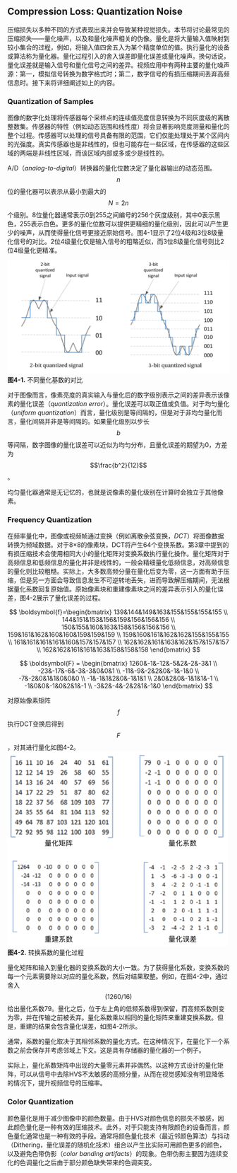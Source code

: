 ## Compression Loss: Quantization Noise
压缩损失以多种不同的方式表现出来并会导致某种视觉损失。本节将讨论最常见的压缩损失——量化噪声，以及和量化噪声相关的伪像。量化是将大量输入值映射到较小集合的过程，例如，将输入值四舍五入为某个精度单位的值。执行量化的设备或算法称为量化器。量化过程引入的舍入误差即量化误差或量化噪声。换句话说，量化误差就是输入信号和量化信号之间的差异。视频应用中有两种主要的量化噪声源：第一，模拟信号转换为数字格式时；第二，数字信号的有损压缩期间丢弃高频信息时。接下来将详细阐述如上的内容。

### Quantization of Samples
图像的数字化处理将传感器每个采样点的连续值亮度信息转换为不同灰度级的离散整数集。传感器的特性（例如动态范围和线性度）将会显著影响亮度测量和量化的整个过程。传感器可以处理的信号具备有限的范围，它们仅能处理处于某个区间内的光强度。真实传感器也是非线性的，但也可能存在一些区域，在传感器的这些区域的两端是非线性区域，而该区域内部或多或少是线性的。

A/D（*analog-to-digital*）转换器的量化位数决定了量化器输出的动态范围。$$n$$位的量化器可以表示从最小到最大的$$N = 2n$$个级别。8位量化器通常表示0到255之间编号的256个灰度级别，其中0表示黑色，255表示白色。更多的量化位数可以提供更精细的量化级别，因此可以产生更少的噪声，从而使得量化信号更接近原始信号。图4-1显示了2位4级和3位8级量化信号的对比。2位4级量化仅是输入信号的粗略近似，而3位8级量化信号则比2位4级量化更精准。

![](../images/4_1.png)
**图4-1.** 不同量化基数的对比

对于图像而言，像素亮度的真实输入与量化后的数字级别表示之间的差异表示该像素的量化误差（*quantization error*）。量化误差可以取正值或负值。对于均匀量化（*uniform quantization*）而言，量化级别是等间隔的，但是对于非均匀量化而言，量化间隔并非是等间隔的。如果量化级别以步长$$b$$等间隔，数字图像的量化误差可以近似为均匀分布，且量化误差的期望为0，方差为$$\frac{b^2}{12}$$。

均匀量化器通常是无记忆的，也就是说像素的量化级别在计算时会独立于其他像素。

### Frequency Quantization
在频率量化中，图像或视频帧通过变换（例如离散余弦变换，*DCT*）将图像数据转换为频域数据。对于8×8的像素块，DCT将产生64个变换系数。第3章中提到的有损压缩技术会使用相同大小的量化矩阵对变换系数执行量化操作。量化矩阵对于高频信息和低频信息的量化并非是线性的，一般会精细量化低频信息，对高频信息的量化则比较粗糙。实际上，大多数高频分量在量化后变为零，这一方面有助于压缩，但是另一方面会导致信息发生不可逆转地丢失，进而导致解压缩期间，无法根据量化系数回复原始值。原始像素块和重建像素块之间的差异表示引入的量化误差，图4-2展示了量化误差的过程。

$$
\boldsymbol{f}=\begin{bmatrix}
139&144&149&163&155&155&155&155 \\
144&151&153&156&159&156&156&156 \\
150&155&160&163&158&156&156&156 \\
159&161&162&160&160&159&159&159 \\
159&160&161&162&162&155&155&155 \\
161&161&161&161&160&157&157&157 \\
162&162&161&163&162&157&157&157 \\
162&162&161&161&163&158&158&158
\end{bmatrix}
$$

$$  
\boldsymbol{F} = \begin{bmatrix}
1260&-1&-12&-5&2&-2&-3&1 \\
-23&-17&-6&-3&-3&0&0&1 \\
-11&-9&-2&2&0&-1&-1&0 \\
-7&-2&0&1&1&0&0&0 \\
-1&-1&1&2&0&-1&1&1 \\
2&0&2&0&-1&1&1&-1 \\
-1&0&0&-1&0&2&1&-1 \\
-3&2&-4&-2&2&1&-1&0
\end{bmatrix} 
$$

对原始像素矩阵$$f$$执行DCT变换后得到$$F$$，对其进行量化如图4-2。
![](../images/4_2.png)
**图4-2.** 转换系数的量化过程

量化矩阵和输入到量化器的变换系数的大小一致。为了获得量化系数，变换系数的每一个元素需要除以对应的量化系数，然后对结果取整。例如，在图4-2中，通过舍入$$(1260/16)$$给出量化系数79。量化之后，位于左上角的低频系数得到保留，而高频系数则变为零，并在传输之前被丢弃。量化系数乘以相同的量化矩阵来重建变换系数。但是，重建的结果会包含量化误差，如图4-2所示。

通常，系数的量化取决于其相邻系数的量化方式。在这种情况下，在量化下一个系数之前会保存并考虑邻域上下文。这是具有存储器的量化器的一个例子。

实际上，量化系数矩阵中出现的大量零元素并非偶然。以这种方式设计的量化矩阵，可以从信号中去除HVS不太敏感的高频分量，从而在视觉感知没有明显降低的情况下，提升视频信号的压缩率。

### Color Quantization
颜色量化是用于减少图像中的颜色数量。由于HVS对颜色信息的损失不敏感，因此颜色量化是一种有效的压缩技术。此外，对于只能支持有限颜色的设备而言，颜色量化通常也是一种有效的手段。通常将颜色量化技术（最近邻颜色算法）与抖动（Dithering，量化误差的随机化技术）组合以产生比实际可用颜色更多的颜色，以及避免色带伪影（*color banding artifacts*）的现象。色带伪影主要因为连续变化的色调量化之后由于部分颜色缺失带来的色调突变。